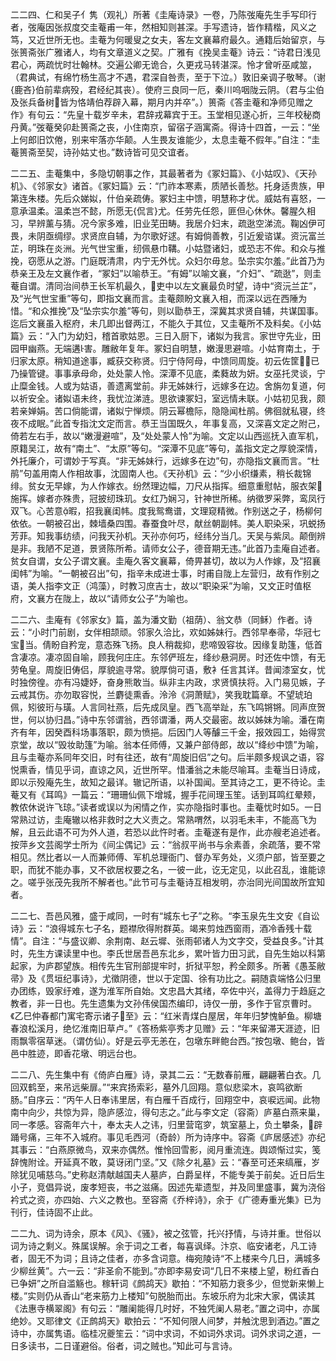 <!-- { "loadSidebar": true } -->
二二四、仁和吴子亻隽（观礼）所著《圭庵诗录》一卷，乃陈弢庵先生手写印行者，弢庵因张叔度交圭菴甫一年，然相知则甚深。手写遗诗，皆作精楷，风义之笃，又近世所无也。圭菴为何暖叟之女夫，客左文襄幕府最久。通籍后始留京，与张篑斋张广雅诸人，均有文章道义之契。广雅有《挽吴圭菴》诗云：“诗君日浅见君心，两疏忧时壮翰林。交遍公卿无诡合，久更戎马转湛深。怜才曾听巫咸筮，（君典试，有绵竹杨生高才不遇，君深自咎责，至于下泣。）敦旧亲调子敬琴。（谢{鹿吝}伯前辈病殁，君经纪其丧）。使府三良同一厄，秦川呜咽陇云阴。（君与尘伯及张兵备树皆为恪靖伯荐辟入幕，期月内并卒”。）篑斋《答圭菴和净师见赠之作》有句云：“先皇十载岁辛未，君辞戎幕宾于王。玉堂相见遂心折，三年校秘商丹黄。”弢菴癸卯赴篑斋之丧，小住南京，留宿子涵寓斋。得诗十四首，一云：“坐上何郎旧饮倦，别来牢落亦华颠。人生畏友谁能少，太息圭菴不假年。”自注：“圭菴篑斋至契，诗孙姑丈也。”数诗皆可见交谊者。

二二五、圭菴集中，多隐切朝事之作，其最著者为《冢妇篇》、《小姑叹》、《天孙机》、《邻家女》诸首。《冢妇篇》云：“门祚本寒素，质陋长善愁。托身适贵族，甲第连朱楼。先后众娣姒，什伯亲疏俦。冢妇主中馈，明慧称才优。威姑有喜怒，一意承温柔。温柔岂不懿，所愿无{侃言}尤。任劳先任怨，匪但心休休。馨腥久相习，早辨薰与猜。况今家多难，旧业芜田畴。我居介妇末，疏逖空涕流。鞠凶伊可畏，未阴亟绸缪。求贤庶自辅，为尔歌好逑。有姆倘善教，引近爰谘谋。资沅富兰芷，明珠在炎洲。光气世宝重，纫佩悬巾鞲。小姑暨诸妇，或恐志不侔。和众与推挽，窃愿从之游。门庭既清肃，内宁无外忧。众妇尔毋怠。坠宗实尔羞。”此首乃为恭亲王及左文襄作者，“冢妇”以喻恭王。“有姆”以喻文襄，“介妇”、“疏逖”，则圭菴自谓。清同治间恭王长军机最久，吏中以左文襄最负时望，诗中“资沅兰芷”，及“光气世宝重”等句，即指文襄而言。圭菴颇盼文襄入相，而深以远在西陲为惜。“和众推挽”及“坠宗实尔羞”等句，则以勖恭王，深冀其求贤自辅，共谋国事。迄后文襄虽入枢府，未几即出督两江，不能久于其位，又圭菴所不及料矣。《小姑篇》云：“入门为幼妇，稽首歌姑恩。三日入厨下，诸姒为我言。家世守先业，田园甲幽燕。无端遘害。雕敝年复年。冢妇自明慧，嫩漫思避喧。小姑育南土，于归家太原。稍知道途事，臧获交称贤。归宁侍阿母，中馈同周旋。初云佐筐，已乃操管键。事事承母命，处处蒙人怜。深潭不见底，柔蕤故为妍。女巫托灵谈，宁止糜金钱。人或为姑语，善遗离堂前。非无姊妹行，远嫁多在边。舍旃勿复道，何以祈安全。诸姒语未终，我忧泣涕涟。思欲谏冢妇，室远情未联。小姑初见我，颇若亲婵娟。苦口倘能谓，诸姒宁惮烦。阴云幂檐际，隐隐闻杜鹃。佛徊就私寝，终夜不成眠。”此首专指沈文定而言。恭王当国既久，年事复高，又深喜文定之附己，倚若左右手，故以“嫩漫避喧”，及“处处蒙人怜”为喻。文定以山西巡抚入直军机，原籍吴江，故有“南土”、“太原”等句。“深潭不见底”等句，盖指文定之厚貌深情，外托廉介，可谓妙于写真。“非无姊妹行，远嫁多在边”句，亦隐指文襄而言。“杜鹃”句盖用南人作相故事，沈固南人也。《天孙机》云：“少小织缣素，稍长裁锦绯。贫女无早嫁，为人作嫁衣。纷然理边幅，刀尺从指挥。细意重慰帖，服衣架施挥。嫁者亦殊贵，冠披纫珠玑。女红乃娴习，针神世所稀。纳徵罗采弊，鸾凤行双飞。心苦意暇，招我襄闺帏。度我鸳鸯谱，文理窥精微。作别送之子，杨柳何依依。一朝被召出，棘墙桑四围。春蚕食叶尽，献丝朝副帏。美人职染采，巩蜕扬芳菲。知我事纺绩，问我天孙机。天孙亦何巧，经纬分当几。天吴与紫凤。颠倒辨是非。我陋不足道，景贤陈所希。请师女公子，德音期无违。”此首乃圭庵自述者。贫女自谓，女公子谓文襄。圭庵久客文襄幕，倚畀甚切，故以为人作嫁，及“招襄闺帏”为喻。“一朝被召出”句，指辛未成进士事，时甫自陇上左营归，故有作别之语，美人指李文正（鸿藻），时教习庶吉士，故以“职染采”为喻，又文正时值枢府，文襄方在陇上，故以“请师女公子”为喻也。

二二六、圭庵有《邻家女》篇，盖为潘文勤（祖荫）、翁文恭（同稣）作者。诗云：“小时门前剧，女伴相颉顽。邻家久洽比，欢如姊妹行。西邻早奉帚，华冠七宝当。倩盼自矜宠，意态殊飞扬。良人稍裁抑，悲啼毁容妆。因缘复助篷，低首含凄凉。凄凉固自喻，顾我何庄庄。东邻俨班左，绛纱悬洞房。时还佐中馈，有无劳龟皇。周旋旧俦侣，厚貌逾寻常。貌厚倘可语，敷衤任言其详。昔闻漆室女，忧时独傍徨。亦有冯婕妤，奋身熊敢当。纵非主内政，求贤慎扶将。入门易见嫉，子云戒其伤。亦勿取容悦，兰麝徒熏香。泠泠《洞萧赋》，笑我耽篇章。不望琥珀佩，矧彼珩与璜。人言同社燕，后先成凤皇。西飞高举趾，东飞鸣锵锵。同声庶贺世，何以协归昌。”诗中东邻谓翁，西邻谓潘，两人交最密。故以姊妹为喻。潘在南齐有年，因癸酉科场事落职，颇为愤挹。后因门人等醵三千金，报效园工，始得赏京堂，故以“毁妆助篷”为喻。翁本任师傅，又兼户部侍郎，故以“绛纱中馈”为喻，且与圭菴亦系同年交旧，时有往还，故有“周旋旧侣”之句。后半颇多规讽之语，容悦熏香，情见乎词，直谅之风，近世所罕。惜潘翁之未能尽喻耳。圭菴当日诗成，即以示殁庵先生，故知之最详。辙记所语，以补国闻。至其诗之工，更不待论。圭菴又有《耳鸣》一篇云：“珊珊仙佩下增城，握手花间理玉笙。话到耳鸣红晕颊，教侬休说许飞琼。”读者或误以为闲情之作，实亦隐指时事也。圭菴忧时如。一日常熟过访，圭庵辙以格非救时之大义责之。常熟喟然，以羽毛未丰，不能高飞为解，且云此语不可为外人道，若恐以此忤时者。圭菴遂有是作，此亦艘老追述者。按萍乡文芸阁学士所为《间尘偶记》云：“翁叔平尚书与余素善，余疏落，要不常相见。然比者以一人而兼师傅、军机总理衙门、督办军务处，义须户部，皆至要之职，而犹不能办事，又不欲居权要之名，一彼一此，讫无定见，以此召乱，谁能谅之。嗟乎张茂先我所不解者也。”此节可与圭菴诗互相发明，亦治同光间国故所宜知者。

二二七、吾邑风雅，盛于咸同，一时有“城东七子”之称。“李玉泉先生文安《自讼诗》云：“浪得城东七子名，题襟欣得附群英。竭来剪烛西窗雨，酒冷香残十载情”。自注：“与盛议卿、余荆南、赵云墀、张雨邨诸人为文字交，受益良多。”计其时，先生方课读里中也。李氏世居吾邑东北乡，累叶皆力田习武，自先生始以科第起家，为庐郡望族。相传先生官刑部提牢时，折狱平恕，矜全颇多。所著《愚荃敝帚》及《贯垣纪事诗》，尤徵阴德，世以于定国、徐有功比之。嗣随袁端恪公归里办团练，毁家纡难，遂为淮军所自始。文忠昌大其绪，卒佐中兴，盖得力于趋庭之教者，非一日也。先生遗集为文孙伟侯国杰编印，诗仅一册，多作于官京曹时。《乙巳仲春都门寓宅寄示诸子至》云：“红米青煤白屋居，年年归梦愧鲈鱼。柳塘春浪松溪月，绝忆淮南旧草卢。”《答杨紫亭秀才见赠》云：“年来留滞天涯迹，旧雨飘零宿草迷。（谓仿仙）。好是云亭无恙在，包墩东畔鲍台西。”按包墩、鲍台，皆邑中胜迹，即香花墩、明远台也。

二二八、先生集中有《倚庐白雁》诗，录其二云：“无数春前雁，翩翩著白衣。几回双鹤至，来吊远柴扉。”“来宾扬索彩，墓外几回翔。意似悲梁木，哀鸣欲断肠。”自序云：“丙午人日奉讳里居，有白雁千百成行，回翔空中，哀唳远闻。此物南中向少，共惊为异，隐庐感泣，得句志之。”此与李文定（容斋）庐墓白燕来巢，同一孝感。容斋年六十，奉太夫人之讳，归里营窀穸，筑室墓上，负土攀条，辟踊号痛，三年不入城府。事见毛西河（奇龄）所为诗序中。容斋《庐居感述》亦纪其事云：“白燕原微鸟，双来亦偶然。惟怜回雪影，阅月重流连。舆颂惭过实，笺辞愧附诠。开延真不敢，莫讶闭门坚。”又《除夕礼墓》云：“春至可还来缟雁，岁除犹见哺慈乌。”史称赵清献越国夫人墓庐，白爵呈样，不能专美于前矣。近日后生小子，竞倡异说，废孝短丧，书之滋痛。因述先辈遗型，并及同里盛事，冀为浇俗衿式之资，亦四始、六义之教也。至容斋《乔梓诗》，余于《广德寿重光集》已为刊行，佳诗固不止此。

二二九、词为诗余，原本《风》、《骚》，被之弦管，托兴抒情，与诗并重。世俗以词为诗之剩义。殊属误解。余于词之工者，每喜讽绎。汴京、临安诸老，凡工诗者，固无不为词；且诗之佳者，亦多含词意。梅宛陵诗“不上楼来今几日，满城多少柳丝黄”。六一云：“非圣俞不能到。”亦即李易安词“几日不来楼上望，粉红香白已争妍”之所自滥觞也。稼轩词《鹧鸪天》歇拍：“不知筋力衰多少，但觉新来懒上楼。”实则仍从香山“老来筋力上楼知”句脱胎而出。东坡乐府为北宋大家，偶读其《法惠寺横翠阁》有句云：“雕阑能得几时好，不独凭阑人易老。”置之词中，亦属绝妙。又耶律文《正鹧鸪天》歇拍云：“不知何限人间梦，并触沈思到酒边。”置之诗中，亦属隽语。临桂况夔笙云：“词中求词，不如词外求词。词外求词之道，一日多读书，二日谨避俗。俗者，词之贼也。”知此可与言诗。

